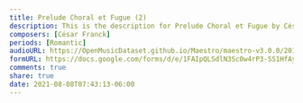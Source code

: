 ```yaml
---
title: Prelude Choral et Fugue (2)
description: This is the description for Prelude Choral et Fugue by César Franck
composers: [César Franck]
periods: [Romantic]
audioURL: https://OpenMusicDataset.github.io/Maestro/maestro-v3.0.0/2018/MIDI-Unprocessed_Recital9-11_MID--AUDIO_10_R1_2018_wav--5.midi
formURL: https://docs.google.com/forms/d/e/1FAIpQLSdlN3Sc0w4rP3-SS1HfAypapNU2M-JmIucUIK-uFiyNURLXcg/viewform
comments: true
share: true
date: 2021-08-08T07:43:13-06:00
---
```

